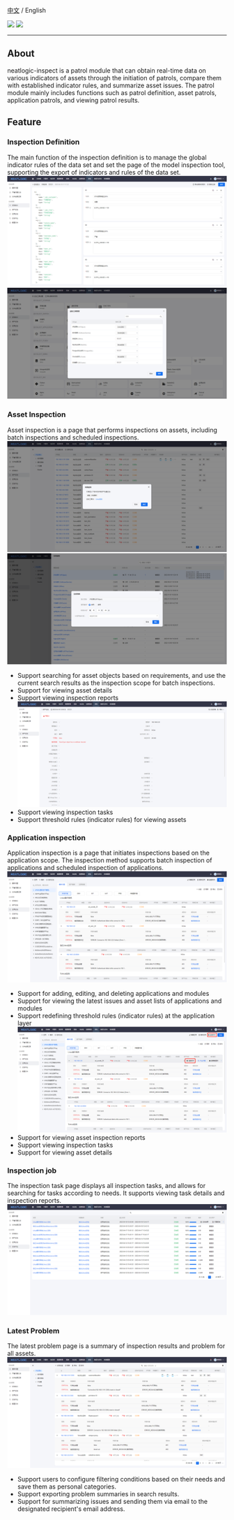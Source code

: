 [中文](README.md) / English
<p align="left">
    <a href="https://opensource.org/licenses/Apache-2.0" alt="License">
        <img src="https://img.shields.io/badge/License-Apache%202.0-blue.svg" /></a>
<a target="_blank" href="https://join.slack.com/t/neatlogichome/shared_invite/zt-1w037axf8-r_i2y4pPQ1Z8FxOkAbb64w">
<img src="https://img.shields.io/badge/Slack-Neatlogic-orange" /></a>
</p>

---

## About

neatlogic-inspect is a patrol module that can obtain real-time data on various indicators of assets through the
initiation of patrols, compare them with established indicator rules, and summarize asset issues. The patrol module
mainly includes functions such as patrol definition, asset patrols, application patrols, and viewing patrol results.

## Feature

### Inspection Definition

The main function of the inspection definition is to manage the global indicator rules of the data set and set the page
of the model inspection tool, supporting the export of indicators and rules of the data set.
![img.png](README_IMAGES/img1.png)
![img.png](README_IMAGES/img.png)

### Asset Inspection

Asset inspection is a page that performs inspections on assets, including batch inspections and scheduled inspections.
![img.png](README_IMAGES/img2.png)
![img.png](README_IMAGES/img3.png)

- Support searching for asset objects based on requirements, and use the current search results as the inspection scope
  for batch inspections.
- Support for viewing asset details
- Support viewing inspection reports
  ![img.png](README_IMAGES/img4.png)
- Support viewing inspection tasks
- Support threshold rules (indicator rules) for viewing assets

### Application inspection

Application inspection is a page that initiates inspections based on the application scope. The inspection method
supports batch inspection of applications and scheduled inspection of applications.
![img.png](README_IMAGES/img5.png)

- Support for adding, editing, and deleting applications and modules
- Support for viewing the latest issues and asset lists of applications and modules
- Support redefining threshold rules (indicator rules) at the application layer
  ![img.png](README_IMAGES/img6.png)
- Support for viewing asset inspection reports
- Support viewing inspection tasks
- Support for viewing asset details

### Inspection job

The inspection task page displays all inspection tasks, and allows for searching for tasks according to needs. It
supports viewing task details and inspection reports.
![img.png](README_IMAGES/img7.png)

### Latest Problem

The latest problem page is a summary of inspection results and problem for all assets.
![img.png](README_IMAGES/img8.png)

- Support users to configure filtering conditions based on their needs and save them as personal categories.
- Support exporting problem summaries in search results.
- Support for summarizing issues and sending them via email to the designated recipient's email address.